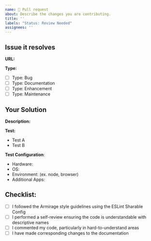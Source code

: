 ```yaml
---
name: 🦁 Pull request
about: Describe the changes you are contributing.
title: ''
labels: "Status: Review Needed"
assignees: ''
---
```


## Issue it resolves

**URL:**
<!-- We use the Issues forum to track changes and efforts applied. -->
<!-- Include a link to the Issue(s) here -->

**Type:**
<!-- Replace '[ ]' with '[X]' that apply. -->

- [ ] Type: Bug
- [ ] Type: Documentation
- [ ] Type: Enhancement
- [ ] Type: Maintenance

## Your Solution

**Description:**
<!-- Include a summary of the issue and of the proposed fix. -->

**Test:**
<!-- Describe the tests that verify your change solves the issue. -->
<!-- Provide instructions so we can reproduce. -->
<!-- Perform tests on 'dist' generated by the build scripts. -->

* Test A
* Test B

**Test Configuration**:
* Hardware:
* OS:
* Environment: (ex. node, browser)
* Additional Apps:

## Checklist:

- [ ] I followed the Armirage style guidelines using the ESLint Sharable Config
- [ ] I performed a self-review ensuring the code is understandable with descriptive names
- [ ] I commented my code, particularly in hard-to-understand areas
- [ ] I have made corresponding changes to the documentation
